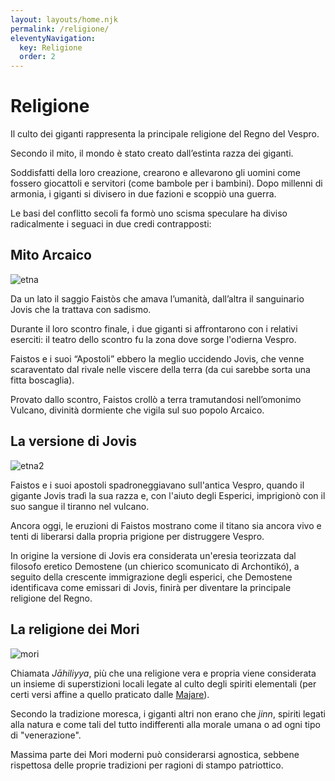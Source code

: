 ```yaml
---
layout: layouts/home.njk
permalink: /religione/
eleventyNavigation:
  key: Religione
  order: 2
---
```


# Religione

Il culto dei giganti rappresenta la principale religione del Regno del Vespro.

Secondo il mito, il mondo è stato creato dall’estinta razza dei giganti.

Soddisfatti della loro creazione, crearono e allevarono gli uomini come fossero giocattoli e servitori (come bambole per i bambini). Dopo millenni di armonia, i giganti si divisero in due fazioni e scoppiò una guerra.

Le basi del conflitto secoli fa formò uno scisma speculare ha diviso radicalmente i seguaci in due credi contrapposti:

## Mito Arcaico

![etna](https://upload.wikimedia.org/wikipedia/commons/c/cc/Mount_Etna_1842.jpg)

Da un lato il saggio Faistòs che amava l’umanità, dall’altra il sanguinario Jovis che la trattava con sadismo.

Durante il loro scontro finale, i due giganti si affrontarono con i relativi eserciti: il teatro dello scontro fu la zona dove sorge l'odierna Vespro.

Faistos e i suoi “Apostoli” ebbero la meglio uccidendo Jovis, che venne scaraventato dal rivale nelle viscere della terra (da cui sarebbe sorta una fitta boscaglia).

Provato dallo scontro, Faistos crollò a terra tramutandosi nell’omonimo Vulcano, divinità dormiente che vigila sul suo popolo Arcaico.

## La versione di Jovis

![etna2](https://upload.wikimedia.org/wikipedia/commons/5/5d/Eruzione_dell%27Etna_del_1766%2C_incisione_colorata_di_Alessandro_D%27Anna.jpg)

Faistos e i suoi apostoli spadroneggiavano sull'antica Vespro, quando il gigante Jovis tradì la sua razza e, con l'aiuto degli Esperici, imprigionò con il suo sangue il tiranno nel vulcano.

Ancora oggi, le eruzioni di Faistos mostrano come il titano sia ancora vivo e tenti di liberarsi dalla propria prigione per distruggere Vespro.

In origine la versione di Jovis era considerata un'eresia teorizzata dal filosofo eretico Demostene (un chierico scomunicato di Archontikó), a seguito della crescente immigrazione degli esperici, che Demostene identificava come emissari di Jovis, finirà per diventare la principale religione del Regno.

## La religione dei Mori

![mori](https://upload.wikimedia.org/wikipedia/commons/thumb/e/ea/Basawan._The_Thief%2C_the_Demon_and_the_Devotee._An_illustration_from_the_Anvar-i_Suhaili%2C_dated_1570-71._Library_of_the_School_of_Oriental_and_African_Studies%2C_London_-_%D0%BA%D0%BE%D0%BF%D0%B8%D1%8F.jpg/800px-thumbnail.jpg)

Chiamata _Jāhiliyya_, più che una religione vera e propria viene considerata un insieme di superstizioni locali legate al culto degli spiriti elementali (per certi versi affine a quello praticato dalle [Majare](/classi/majara/)).

Secondo la tradizione moresca, i giganti altri non erano che _jinn_, spiriti legati alla natura e come tali del tutto indifferenti alla morale umana o ad ogni tipo di "venerazione".

Massima parte dei Mori moderni può considerarsi agnostica, sebbene rispettosa delle proprie tradizioni per ragioni di stampo patriottico.
